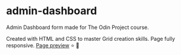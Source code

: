 # admin-dashboard


Admin Dashboard form made for The Odin Project course.

Created with HTML and CSS to master Grid creation skills. Page fully responsive.
[Page preview](https://dariuszk92.github.io/admin-dashboard/) :star: :gun:
